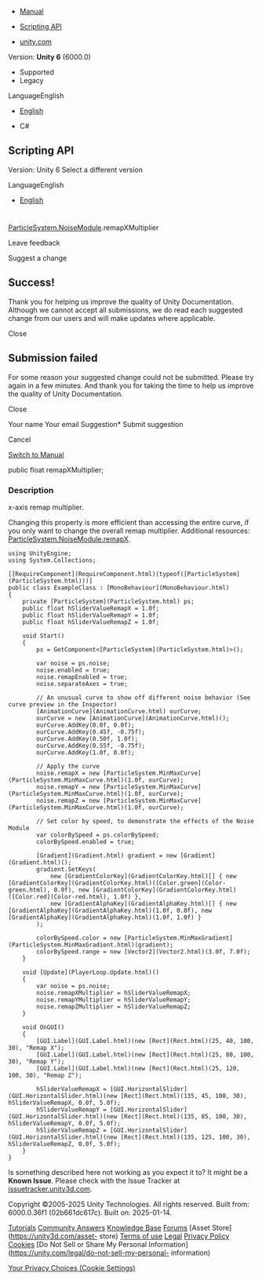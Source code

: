 [ ]()

  * [Manual](../Manual/index.html)
  * [Scripting API](../ScriptReference/index.html)

  * [unity.com](https://unity.com/)

Version: **Unity 6** (6000.0)

  * Supported
  * Legacy

LanguageEnglish

  * [English]()

  * C#

[ ](https://docs.unity3d.com)

## Scripting API

Version: Unity 6 Select a different version

LanguageEnglish

  * [English]()

#
[ParticleSystem.NoiseModule](ParticleSystem.NoiseModule.html).remapXMultiplier

Leave feedback

Suggest a change

## Success!

Thank you for helping us improve the quality of Unity Documentation. Although
we cannot accept all submissions, we do read each suggested change from our
users and will make updates where applicable.

Close

## Submission failed

For some reason your suggested change could not be submitted. Please <a>try
again</a> in a few minutes. And thank you for taking the time to help us
improve the quality of Unity Documentation.

Close

Your name Your email Suggestion* Submit suggestion

Cancel

[Switch to Manual](../Manual/class-ParticleSystem.html "Go to ParticleSystem
Component in the Manual")

public float remapXMultiplier;

### Description

x-axis remap multiplier.

Changing this property is more efficient than accessing the entire curve, if
you only want to change the overall remap multiplier. Additional resources:
[ParticleSystem.NoiseModule.remapX](ParticleSystem.NoiseModule-remapX.html).

    
    
    using UnityEngine;
    using System.Collections;  
      
    [[RequireComponent](RequireComponent.html)(typeof([ParticleSystem](ParticleSystem.html)))]
    public class ExampleClass : [MonoBehaviour](MonoBehaviour.html)
    {
        private [ParticleSystem](ParticleSystem.html) ps;
        public float hSliderValueRemapX = 1.0f;
        public float hSliderValueRemapY = 1.0f;
        public float hSliderValueRemapZ = 1.0f;  
      
        void Start()
        {
            ps = GetComponent<[ParticleSystem](ParticleSystem.html)>();  
      
            var noise = ps.noise;
            noise.enabled = true;
            noise.remapEnabled = true;
            noise.separateAxes = true;  
      
            // An unusual curve to show off different noise behavior (See curve preview in the Inspector)
            [AnimationCurve](AnimationCurve.html) ourCurve;
            ourCurve = new [AnimationCurve](AnimationCurve.html)();
            ourCurve.AddKey(0.0f, 0.0f);
            ourCurve.AddKey(0.45f, -0.75f);
            ourCurve.AddKey(0.50f, 1.0f);
            ourCurve.AddKey(0.55f, -0.75f);
            ourCurve.AddKey(1.0f, 0.0f);  
      
            // Apply the curve
            noise.remapX = new [ParticleSystem.MinMaxCurve](ParticleSystem.MinMaxCurve.html)(1.0f, ourCurve);
            noise.remapY = new [ParticleSystem.MinMaxCurve](ParticleSystem.MinMaxCurve.html)(1.0f, ourCurve);
            noise.remapZ = new [ParticleSystem.MinMaxCurve](ParticleSystem.MinMaxCurve.html)(1.0f, ourCurve);  
      
            // Set color by speed, to demonstrate the effects of the Noise Module
            var colorBySpeed = ps.colorBySpeed;
            colorBySpeed.enabled = true;  
      
            [Gradient](Gradient.html) gradient = new [Gradient](Gradient.html)();
            gradient.SetKeys(
                new [GradientColorKey](GradientColorKey.html)[] { new [GradientColorKey](GradientColorKey.html)([Color.green](Color-green.html), 0.0f), new [GradientColorKey](GradientColorKey.html)([Color.red](Color-red.html), 1.0f) },
                new [GradientAlphaKey](GradientAlphaKey.html)[] { new [GradientAlphaKey](GradientAlphaKey.html)(1.0f, 0.0f), new [GradientAlphaKey](GradientAlphaKey.html)(1.0f, 1.0f) }
            );  
      
            colorBySpeed.color = new [ParticleSystem.MinMaxGradient](ParticleSystem.MinMaxGradient.html)(gradient);
            colorBySpeed.range = new [Vector2](Vector2.html)(3.0f, 7.0f);
        }  
      
        void [Update](PlayerLoop.Update.html)()
        {
            var noise = ps.noise;
            noise.remapXMultiplier = hSliderValueRemapX;
            noise.remapYMultiplier = hSliderValueRemapY;
            noise.remapZMultiplier = hSliderValueRemapZ;
        }  
      
        void OnGUI()
        {
            [GUI.Label](GUI.Label.html)(new [Rect](Rect.html)(25, 40, 100, 30), "Remap X");
            [GUI.Label](GUI.Label.html)(new [Rect](Rect.html)(25, 80, 100, 30), "Remap Y");
            [GUI.Label](GUI.Label.html)(new [Rect](Rect.html)(25, 120, 100, 30), "Remap Z");  
      
            hSliderValueRemapX = [GUI.HorizontalSlider](GUI.HorizontalSlider.html)(new [Rect](Rect.html)(135, 45, 100, 30), hSliderValueRemapX, 0.0f, 5.0f);
            hSliderValueRemapY = [GUI.HorizontalSlider](GUI.HorizontalSlider.html)(new [Rect](Rect.html)(135, 85, 100, 30), hSliderValueRemapY, 0.0f, 5.0f);
            hSliderValueRemapZ = [GUI.HorizontalSlider](GUI.HorizontalSlider.html)(new [Rect](Rect.html)(135, 125, 100, 30), hSliderValueRemapZ, 0.0f, 5.0f);
        }
    }
    

Is something described here not working as you expect it to? It might be a
**Known Issue**. Please check with the Issue Tracker at
[issuetracker.unity3d.com](https://issuetracker.unity3d.com).

Copyright ©2005-2025 Unity Technologies. All rights reserved. Built from:
6000.0.36f1 (02b661dc617c). Built on: 2025-01-14.

[Tutorials](https://unity3d.com/learn) [Community
Answers](https://answers.unity3d.com) [Knowledge
Base](https://support.unity3d.com/hc/en-us)
[Forums](https://forum.unity3d.com) [Asset Store](https://unity3d.com/asset-
store) [Terms of use](https://docs.unity3d.com/Manual/TermsOfUse.html)
[Legal](https://unity.com/legal) [Privacy
Policy](https://unity.com/legal/privacy-policy)
[Cookies](https://unity.com/legal/cookie-policy) [Do Not Sell or Share My
Personal Information](https://unity.com/legal/do-not-sell-my-personal-
information)

[Your Privacy Choices (Cookie Settings)](javascript:void\(0\);)

